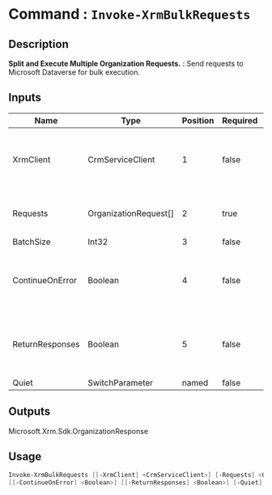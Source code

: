 ﻿# Command : `Invoke-XrmBulkRequests` 

## Description

**Split and Execute Multiple Organization Requests.** : Send requests to Microsoft Dataverse for bulk execution.

## Inputs

Name|Type|Position|Required|Default|Description
----|----|--------|--------|-------|-----------
XrmClient|CrmServiceClient|1|false|$Global:XrmClient|Xrm connector initialized to target instance. Use latest one by default. (CrmServiceClient)
Requests|OrganizationRequest[]|2|true||Array of organization requests to execute.
BatchSize|Int32|3|false|500|
ContinueOnError|Boolean|4|false|False|Indicates wether to continue or stop execution if an error occured. (Default: false = Continue)
ReturnResponses|Boolean|5|false|False|Indicates if response are collected for each request execution. (Default: false = No response)
Quiet|SwitchParameter|named|false|False|

## Outputs
Microsoft.Xrm.Sdk.OrganizationResponse

## Usage

```Powershell 
Invoke-XrmBulkRequests [[-XrmClient] <CrmServiceClient>] [-Requests] <OrganizationRequest[]> [[-BatchSize] <Int32>] 
[[-ContinueOnError] <Boolean>] [[-ReturnResponses] <Boolean>] [-Quiet] [<CommonParameters>]
``` 


